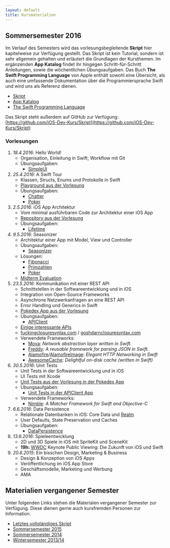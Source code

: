 ```yaml
---
layout: default
title: Kursmaterialien
---
```


## Sommersemester 2016

Im Verlauf des Semesters wird das vorlesungsbegleitende **Skript** hier kapitelweise zur Verfügung gestellt. Das Skript ist kein Tutorial, sondern ist sehr allgemein gehalten und erläutert die Grundlagen der Kursthemen. Im ergänzenden **App Katalog** findet ihr hingegen Schritt-für-Schritt Anleitungen, sowie die wöchentlichen Übungsaufgaben. Das Buch **The Swift Programming Language** von Apple enthält sowohl eine Übersicht, als auch eine umfassende Dokumentation über die Programmiersprache Swift und wird uns als Referenz dienen.

- [Skript](https://github.com/iOS-Dev-Kurs/Skript/blob/master/dist/ios_dev_kurs_skript.pdf)
- [App Katalog](https://github.com/iOS-Dev-Kurs/Skript/blob/master/dist/ios_dev_kurs_app_katalog.pdf)
- [The Swift Programming Language](https://developer.apple.com/library/ios/documentation/Swift/Conceptual/Swift_Programming_Language/)

Das Skript steht außerdem auf GitHub zur Verfügung: [https://github.com/iOS-Dev-Kurs/Skript](https://github.com/iOS-Dev-Kurs/Skript)

### Vorlesungen

1. *18.4.2016*: Hello World!
	- Organisation, Einleitung in Swift, Workflow mit Git
	- Übungsaufgaben:
		- [SimpleUI](https://github.com/ios-dev-kurs/simpleui)
2. *25.4.2016*: A Swift Tour
	- Klassen, Structs, Enums und Protokolle in Swift
	- [Playground aus der Vorlesung](https://github.com/ios-dev-kurs/skript/raw/master/dist/material/Vorlesung%2002%20-%20A%20Swift%20Tour.playground.zip)
	- Übungsaufgaben:
		- [Chatter](https://github.com/ios-dev-kurs/chatter)
		- [Poker](https://github.com/ios-dev-kurs/poker)
3. *2.5.2016*: iOS App Architektur
	- Vom minimal ausführbaren Code zur Architektur einer iOS App
	- [Repository aus der Vorlesung](https://github.com/iOS-Dev-Kurs/bare)
	- Übungsaufgaben:
		- [Lifetime](https://github.com/ios-dev-kurs/lifetime)
4. *9.5.2016*: Seasonizer
	- Architektur einer App mit Model, View und Controller
	- Übungsaufgaben:
		- [Seasonizer](https://github.com/ios-dev-kurs/seasonizer)
	- Lösungen:
		- [Fibonacci](https://github.com/iOS-Dev-Kurs/Skript/raw/master/dist/exercises/02%20-%20Fibonacci.playground.zip)
		- [Primzahlen](https://github.com/iOS-Dev-Kurs/Skript/raw/master/dist/exercises/03%20-%20Primzahlen.playground.zip)
		- [Poker](https://github.com/iOS-Dev-Kurs/Skript/raw/master/dist/exercises/04%20-%20Poker.playground.zip)
	- [Midterm Evaluation](http://goo.gl/forms/0lbmTXhQNw)
5. *23.5.2016*: Kommunikation mit einer REST API
	- Schnittstellen in der Softwareentwicklung und in iOS
	- Integration von Open-Source Frameworks
	- Asynchrone Netzwerkanfragen an eine REST API
	- Error Handling und Generics in Swift
	- [Pokedex App aus der Vorlesung](https://github.com/iOS-Dev-Kurs/apiclient/tree/pokedex)
	- Übungsaufgaben:
		- [APIClient](https://github.com/iOS-Dev-Kurs/apiclient)
	- [Einige interessante APIs](https://www.reddit.com/r/webdev/comments/3wrswc/what_are_some_fun_apis_to_play_with/)
	- [fuckingclosuresyntax.com](http://fuckingclosuresyntax.com) / [goshdarnclosuresyntax.com](http://goshdarnclosuresyntax.com)
	- Verwendete Frameworks:
		- [Moya](https://github.com/Moya/Moya): _Network abstraction layer written in Swift._
		- [Freddy](https://github.com/bignerdranch/Freddy): _A reusable framework for parsing JSON in Swift._
		- [Alamofire](https://github.com/Alamofire/Alamofire)/[AlamofireImage](https://github.com/Alamofire/AlamofireImage): _Elegant HTTP Networking in Swift_
		- [AwesomeCache](https://github.com/aschuch/AwesomeCache): _Delightful on-disk cache (written in Swift)_
6. *30.5.2016*: Unit Tests
	- Unit Tests in der Softwareentwicklung und in iOS
	- UI Tests mit Xcode
	- [Unit Tests aus der Vorlesung in der Pokedex App](https://github.com/iOS-Dev-Kurs/apiclient/tree/pokedex)
	- Übungsaufgaben:
		- [Unit Tests in der APIClient App](https://github.com/iOS-Dev-Kurs/apiclient)
	- Verwendete Frameworks:
		- [Nimble](https://github.com/Quick/Nimble): _A Matcher Framework for Swift and Objective-C_
7. *6.6.2016*: Data Persistence
	- Relationale Datenbanken in iOS: Core Data und [Realm](https://realm.io)
	- User Defaults, State Preservation und Caches
	- Übungsaufgaben:
		- [DataPersistence](https://github.com/ios-dev-kurs/datapersistence)
8. *13.6.2016*: Spieleentwicklung
	- 2D und 3D Spiele in iOS mit SpriteKit und SceneKit
	- **19h:** [WWDC](https://developer.apple.com/wwdc/) Keynote Public Viewing: Die Zukunft von iOS und Swift
9. *20.6.2015*: Ein bisschen Design, Marketing & Business
	- Design & Konzeption von iOS Apps
	- Veröffentlichung im iOS App Store
	- Geschäftsmodelle, Marketing und Werbung
	- AMA

## Materialien vergangener Semester

Unter folgenden Links stehen die Materialen vergangener Semester zur Verfügung. Diese dienen gerne auch kursfremden Personen zur Information.

- [Letztes vollständiges Skript](https://github.com/iOS-Dev-Kurs/Skript/tree/public/dist)
- [Sommersemester 2015](https://github.com/iOS-Dev-Kurs/Skript/v3/public/dist)
- [Sommersemester 2014](https://github.com/iOS-Dev-Kurs/Skript/v2/public/dist)
- [Wintersemester 2013/14](https://github.com/iOS-Dev-Kurs/Skript/tree/pre-v2/dist/public)

